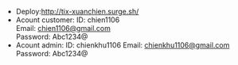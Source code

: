 - Deploy:http://tix-xuanchien.surge.sh/
- Acount customer: 
    ID: chien1106       
    Email: chien1106@gmail.com      
    Password: Abc1234@      
- Acount admin: 
    ID: chienkhu1106
    Email: chienkhu1106@gmail.com
    Password: Abc1234@

